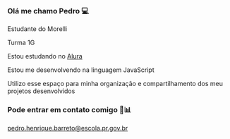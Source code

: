 ### Olá me chamo Pedro 💻

Estudante do Morelli 

Turma 1G

Estou estudando no [Alura](https://cursos.alura.com.br/course/repositorio-digital-compartilhar-seus-projetos/task/153495)

Estou me desenvolvendo na linguagem JavaScript

Utilizo esse espaço para minha organização e compartilhamento dos meu projetos desenvolvidos

### Pode entrar em contato comigo 💼📊

pedro.henrique.barreto@escola.pr.gov.br
